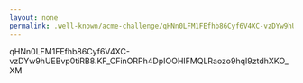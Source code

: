 ```yaml
---
layout: none
permalink: .well-known/acme-challenge/qHNn0LFM1FEfhb86Cyf6V4XC-vzDYw9hUEBvp0tiRB8
---
```

qHNn0LFM1FEfhb86Cyf6V4XC-vzDYw9hUEBvp0tiRB8.KF_CFinORPh4DpIOOHIFMQLRaozo9hqI9ztdhXKO_XM

